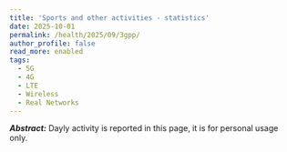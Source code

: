 ```yaml
---
title: 'Sports and other activities - statistics'
date: 2025-10-01
permalink: /health/2025/09/3gpp/
author_profile: false
read_more: enabled
tags:
  - 5G
  - 4G
  - LTE
  - Wireless
  - Real Networks
---
```


***Abstract:*** Dayly activity is reported in this page, it is for personal usage only.

<html>
<script src="https://cdnjs.cloudflare.com/ajax/libs/Chart.js/2.9.4/Chart.js"></script>
<body>
<canvas id="myChart" style="width:100%;max-width:700px"></canvas>

<script>
document.addEventListener('DOMContentLoaded', () => {
  fetch('data.txt')
    .then(response => response.text())
    .then(text => {
      const lines = text.split('\n');
      const xValues = lines[0].split(',').map(Number);
      const yValues = lines[1].split(',').map(Number);

      new Chart("myChart", {
        type: "line",
        data: {
          labels: xValues,
          datasets: [{
            fill: false,
            lineTension: 0,
            backgroundColor: "rgba(0,0,255,1.0)",
            borderColor: "rgba(0,0,255,0.1)",
            data: yValues
          }]
        },
        options: {
          legend: {
            display: false
          },
          scales: {
            yAxes: [{
              ticks: {
                min: 6,
                max: 16
              }
            }],
          }
        }
      });
    })
    .catch(error => {
      console.error('Error fetching data', error);
    });
});
</script>

</body>
</html>

